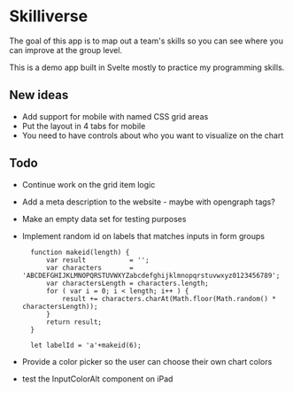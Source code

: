 # Skilliverse

The goal of this app is to map out a team's skills so you can see where you can improve at the group level.

This is a demo app built in Svelte mostly to practice my programming skills.

## New ideas

* Add support for mobile with named CSS grid areas
* Put the layout in 4 tabs for mobile
* You need to have controls about who you want to visualize on the chart

## Todo

* Continue work on the grid item logic
* Add a meta description to the website - maybe with opengraph tags?
* Make an empty data set for testing purposes
* Implement random id on labels that matches inputs in form groups

        function makeid(length) {
            var result           = '';
            var characters       = 'ABCDEFGHIJKLMNOPQRSTUVWXYZabcdefghijklmnopqrstuvwxyz0123456789';
            var charactersLength = characters.length;
            for ( var i = 0; i < length; i++ ) {
                result += characters.charAt(Math.floor(Math.random() * charactersLength));
            }
            return result;
        }

        let labelId = 'a'+makeid(6);

* Provide a color picker so the user can choose their own chart colors
* test the InputColorAlt component on iPad
